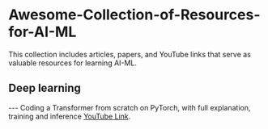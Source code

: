 # Awesome-Collection-of-Resources-for-AI-ML
This collection includes articles, papers, and YouTube links that serve as valuable resources for learning AI-ML.

## Deep learning 
--- Coding a Transformer from scratch on PyTorch, with full explanation, training and inference [YouTube Link]([https://pages.github.com/](https://www.youtube.com/watch?v=ISNdQcPhsts&ab_channel=UmarJamil)https://www.youtube.com/watch?v=ISNdQcPhsts&ab_channel=UmarJamil).
